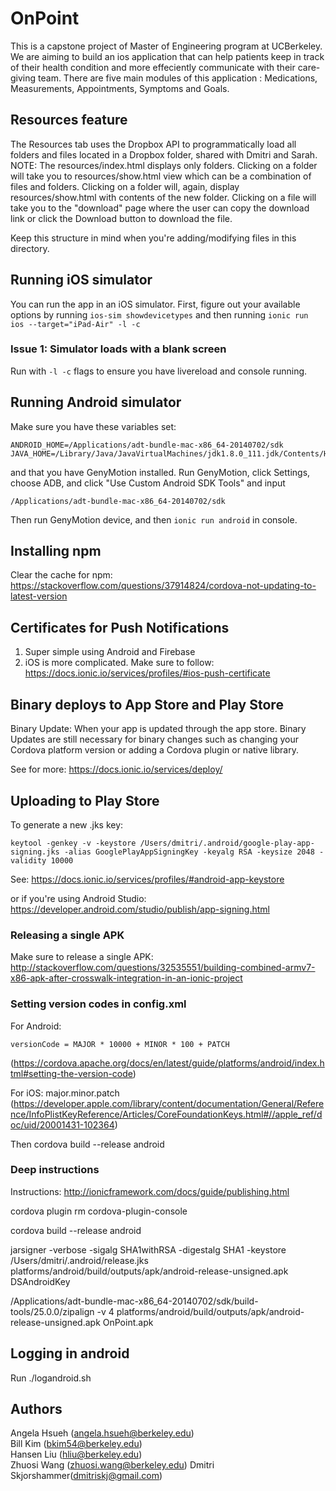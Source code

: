 # OnPoint
This is a capstone project of Master of Engineering program at UCBerkeley. We are aiming to build an ios application that can help patients keep in track of their health condition and more effeciently communicate with their care-giving team. There are five main modules of this application : Medications, Measurements, Appointments, Symptoms and Goals.

## Resources feature
The Resources tab uses the Dropbox API to programmatically load all folders and files located in a Dropbox folder, shared with Dmitri and Sarah. NOTE: The
resources/index.html displays only folders. Clicking on a folder will take you to resources/show.html view which can be a combination of files and folders. Clicking on a folder will, again, display resources/show.html with contents of the new folder. Clicking on a file will take you to the "download" page where the user can copy the download link or click the Download button to download the file.

Keep this structure in mind when you're adding/modifying files in this directory.

## Running iOS simulator
You can run the app in an iOS simulator. First, figure out your available options by running `ios-sim showdevicetypes` and then running `ionic run ios --target="iPad-Air" -l -c`

### Issue 1: Simulator loads with a blank screen
Run with `-l -c` flags to ensure you have livereload and console running.

## Running Android simulator
Make sure you have these variables set:
```
ANDROID_HOME=/Applications/adt-bundle-mac-x86_64-20140702/sdk
JAVA_HOME=/Library/Java/JavaVirtualMachines/jdk1.8.0_111.jdk/Contents/Home
```

and that you have GenyMotion installed. Run GenyMotion, click Settings, choose
ADB, and click "Use Custom Android SDK Tools" and input
```
/Applications/adt-bundle-mac-x86_64-20140702/sdk
```

Then run GenyMotion device, and then `ionic run android` in console.


## Installing npm
Clear the cache for npm: https://stackoverflow.com/questions/37914824/cordova-not-updating-to-latest-version


## Certificates for Push Notifications
1. Super simple using Android and Firebase
2. iOS is more complicated. Make sure to follow: https://docs.ionic.io/services/profiles/#ios-push-certificate


## Binary deploys to App Store and Play Store
Binary Update: When your app is updated through the app store. Binary Updates are still necessary for binary changes such as changing your Cordova platform version or adding a Cordova plugin or native library.

See for more: https://docs.ionic.io/services/deploy/


## Uploading to Play Store
To generate a new .jks key:
```
keytool -genkey -v -keystore /Users/dmitri/.android/google-play-app-signing.jks -alias GooglePlayAppSigningKey -keyalg RSA -keysize 2048 -validity 10000
```
See: https://docs.ionic.io/services/profiles/#android-app-keystore

or if you're using Android Studio: https://developer.android.com/studio/publish/app-signing.html


### Releasing a single APK
Make sure to release a single APK: http://stackoverflow.com/questions/32535551/building-combined-armv7-x86-apk-after-crosswalk-integration-in-an-ionic-project

### Setting version codes in config.xml
For Android:
```
versionCode = MAJOR * 10000 + MINOR * 100 + PATCH
```
(https://cordova.apache.org/docs/en/latest/guide/platforms/android/index.html#setting-the-version-code)

For iOS: major.minor.patch
(https://developer.apple.com/library/content/documentation/General/Reference/InfoPlistKeyReference/Articles/CoreFoundationKeys.html#//apple_ref/doc/uid/20001431-102364)

Then cordova build --release android


### Deep instructions
Instructions: http://ionicframework.com/docs/guide/publishing.html

cordova plugin rm cordova-plugin-console

cordova build --release android

jarsigner -verbose -sigalg SHA1withRSA -digestalg SHA1 -keystore /Users/dmitri/.android/release.jks platforms/android/build/outputs/apk/android-release-unsigned.apk DSAndroidKey


/Applications/adt-bundle-mac-x86_64-20140702/sdk/build-tools/25.0.0/zipalign -v 4 platforms/android/build/outputs/apk/android-release-unsigned.apk OnPoint.apk


## Logging in android
Run ./logandroid.sh





## Authors
Angela Hsueh ([angela.hsueh@berkeley.edu](mailto:angela.hsueh@berkeley.edu))  
Bill Kim ([bkim54@berkeley.edu](mailto:bkim54@berkeley.edu))    
Hansen Liu ([hliu@berkeley.edu](mailto:hliu@berkeley.edu))    
Zhuosi Wang ([zhuosi.wang@berkeley.edu](mailto:zhuosi.wang@berkeley.edu))
Dmitri Skjorshammer([dmitriskj@gmail.com](mailto:dmitriskj@gmail.com))  
